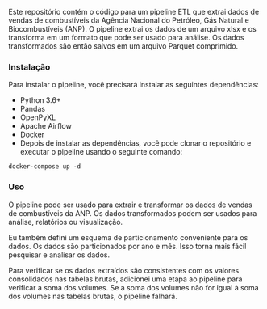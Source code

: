 Este repositório contém o código para um pipeline ETL que extrai dados de vendas de combustíveis da Agência Nacional do Petróleo, Gás Natural e Biocombustíveis (ANP). O pipeline extrai os dados de um arquivo xlsx e os transforma em um formato que pode ser usado para análise. Os dados transformados são então salvos em um arquivo Parquet comprimido.

### Instalação
Para instalar o pipeline, você precisará instalar as seguintes dependências:

* Python 3.6+
* Pandas
* OpenPyXL
* Apache Airflow
* Docker
* Depois de instalar as dependências, você pode clonar o repositório e executar o pipeline usando o seguinte comando:

```
docker-compose up -d
```


### Uso
O pipeline pode ser usado para extrair e transformar os dados de vendas de combustíveis da ANP. Os dados transformados podem ser usados para análise, relatórios ou visualização.

Eu também defini um esquema de particionamento conveniente para os dados. Os dados são particionados por ano e mês. Isso torna mais fácil pesquisar e analisar os dados.

Para verificar se os dados extraídos são consistentes com os valores consolidados nas tabelas brutas, adicionei uma etapa ao pipeline para verificar a soma dos volumes. Se a soma dos volumes não for igual à soma dos volumes nas tabelas brutas, o pipeline falhará.
